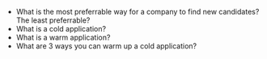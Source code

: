 * What is the most preferrable way for a company to find new candidates? The least preferrable?
* What is a cold application?
* What is a warm application?
* What are 3 ways you can warm up a cold application?
